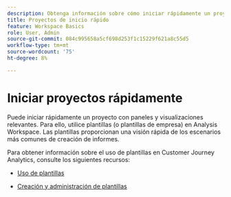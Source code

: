 ```yaml
---
description: Obtenga información sobre cómo iniciar rápidamente un proyecto en función de escenarios comunes de creación de informes mediante plantillas en Analysis Workspace.
title: Proyectos de inicio rápido
feature: Workspace Basics
role: User, Admin
source-git-commit: 084c995658a5cf698d253f1c15229f621a8c55d5
workflow-type: tm+mt
source-wordcount: '75'
ht-degree: 8%

---
```


# Iniciar proyectos rápidamente

Puede iniciar rápidamente un proyecto con paneles y visualizaciones relevantes. Para ello, utilice plantillas (o plantillas de empresa) en Analysis Workspace. Las plantillas proporcionan una visión rápida de los escenarios más comunes de creación de informes.

Para obtener información sobre el uso de plantillas en Customer Journey Analytics, consulte los siguientes recursos:

* [Uso de plantillas](/help/analysis-workspace/templates/use-templates.md)

* [Creación y administración de plantillas](/help/analysis-workspace/templates/create-templates.md)

